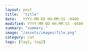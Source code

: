 ```yaml
---
layout: post
title:  "title"
date:   YYYY-MM-DD HH:MM:SS -0400
modified: YYYY-MM-DD HH:MM:SS -0400
summary: "summary."
image: "/assets/images/file.png"
category: cat
tags: [tag1, tag2]
---
```

